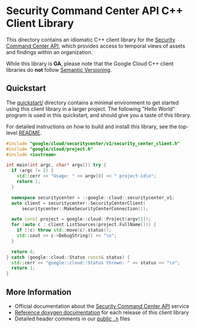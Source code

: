 # Security Command Center API C++ Client Library

This directory contains an idiomatic C++ client library for the
[Security Command Center API][cloud-service-docs], which provides access to
temporal views of assets and findings within an organization.

While this library is **GA**, please note that the Google Cloud C++ client
libraries do **not** follow [Semantic Versioning](https://semver.org/).

## Quickstart

The [quickstart/](quickstart/README.md) directory contains a minimal environment
to get started using this client library in a larger project. The following
"Hello World" program is used in this quickstart, and should give you a taste of
this library.

For detailed instructions on how to build and install this library, see the
top-level [README](/README.md#building-and-installing).

<!-- inject-quickstart-start -->

```cc
#include "google/cloud/securitycenter/v1/security_center_client.h"
#include "google/cloud/project.h"
#include <iostream>

int main(int argc, char* argv[]) try {
  if (argc != 2) {
    std::cerr << "Usage: " << argv[0] << " project-id\n";
    return 1;
  }

  namespace securitycenter = ::google::cloud::securitycenter_v1;
  auto client = securitycenter::SecurityCenterClient(
      securitycenter::MakeSecurityCenterConnection());

  auto const project = google::cloud::Project(argv[1]);
  for (auto c : client.ListSources(project.FullName())) {
    if (!c) throw std::move(c).status();
    std::cout << c->DebugString() << "\n";
  }

  return 0;
} catch (google::cloud::Status const& status) {
  std::cerr << "google::cloud::Status thrown: " << status << "\n";
  return 1;
}
```

<!-- inject-quickstart-end -->

## More Information

- Official documentation about the
  [Security Command Center API][cloud-service-docs] service
- [Reference doxygen documentation][doxygen-link] for each release of this
  client library
- Detailed header comments in our [public `.h`][source-link] files

[cloud-service-docs]: https://cloud.google.com/security-command-center
[doxygen-link]: https://cloud.google.com/cpp/docs/reference/securitycenter/latest/
[source-link]: https://github.com/googleapis/google-cloud-cpp/tree/main/google/cloud/securitycenter
